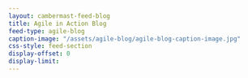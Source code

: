 ```yaml
---
layout: cambermast-feed-blog
title: Agile in Action Blog
feed-type: agile-blog
caption-image: "/assets/agile-blog/agile-blog-caption-image.jpg"
css-style: feed-section
display-offset: 0
display-limit: 
---
```

<!-- caption image is the default icon to display next to a post and must be a square. -->
